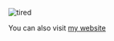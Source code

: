 ![tired](https://github.com/ks-nunes/ks-nunes/assets/152069193/f7c2e31d-70cd-4105-a919-4ce71bf16dbe)

You can also visit [my website](https://k-nunes.com)

